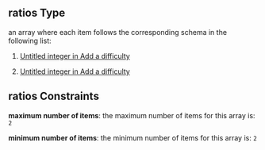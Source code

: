 ## ratios Type

an array where each item follows the corresponding schema in the following list:

1.  [Untitled integer in Add a difficulty](add-difficulty-properties-happiness-properties-bonus-properties-ratios-items-0.md "check type definition")

2.  [Untitled integer in Add a difficulty](add-difficulty-properties-happiness-properties-bonus-properties-ratios-items-1.md "check type definition")

## ratios Constraints

**maximum number of items**: the maximum number of items for this array is: `2`

**minimum number of items**: the minimum number of items for this array is: `2`
